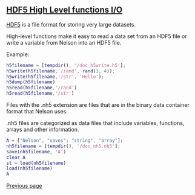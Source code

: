 ## [HDF5 High Level functions I/O](HDF5.md)

[HDF5](https://en.wikipedia.org/wiki/Hierarchical_Data_Format) is a file format for storing very large datasets.

High-level functions make it easy to read a data set from an HDF5 file or write a variable from Nelson into an HDF5 file.

Example:

```matlab
h5filename = [tempdir(), '/doc_h5write.h5'];
h5write(h5filename,'/rand', rand(3, 4));
h5write(h5filename,'/str', 'Hello');
h5dump(h5filename)
h5read(h5filename,'/rand')
h5read(h5filename,'/str')
```

Files with the .nh5 extension are files that are in the binary data container format that Nelson uses.

.nh5 files are categorized as data files that include variables, functions, arrays and other information.

```matlab
A = ["Nelson", "saves"; "string", "array"];
nh5filename = [tempdir(), '/doc_nh5.nh5'];
save(nh5filename, 'A')
clear A
st = load(nh5filename)
load(nh5filename)
A
```

[Previous page](FEATURES.md)
